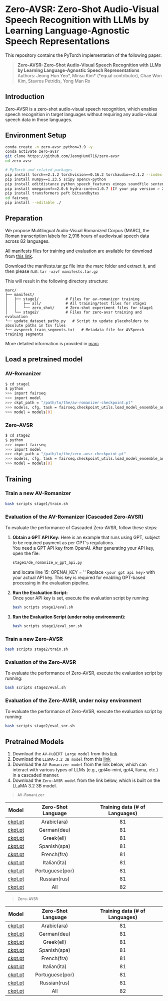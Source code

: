 # Zero-AVSR: Zero-Shot Audio-Visual Speech Recognition with LLMs by Learning Language-Agnostic Speech Representations

This repository contains the PyTorch implementation of the following paper:
> **Zero-AVSR: Zero-Shot Audio-Visual Speech Recognition with LLMs by Learning Language-Agnostic Speech Representations**<be>
><br>
> Authors: Jeong Hun Yeo*, Minsu Kim* (*equal contributor), Chae Won Kim, Stavros Petridis, Yong Man Ro<br>


## Introduction
Zero-AVSR is a zero-shot audio-visual speech recognition, which enables speech recognition in target languages without requiring any audio-visual speech data in those languages. 


## Environment Setup
```bash
conda create -n zero-avsr python=3.9 -y
conda activate zero-avsr
git clone https://github.com/JeongHun0716/zero-avsr
cd zero-avsr
```
```bash
# PyTorch and related packages
pip install torch==2.1.2 torchvision==0.16.2 torchaudio==2.1.2 --index-url https://download.pytorch.org/whl/cu121
pip install numpy==1.23.5 scipy opencv-python
pip install editdistance python_speech_features einops soundfile sentencepiece tqdm tensorboard unidecode librosa pandas
pip install omegaconf==2.0.6 hydra-core==1.0.7 (If your pip version > 24.1, please run "python3 -m pip install --upgrade pip==24.0")
pip install transformers peft bitsandbytes
cd fairseq
pip install --editable ./
```

## Preparation
We propose Mulitlingual Audio-Visual Romanized Corpus (MARC), the Roman transcription labels for 2,916 hours of audiovisual speech data across 82 languages.

All manifests files for training and evaluation are available for download from [this link](https://www.dropbox.com/scl/fi/05hbxmxo0ltu9thpxszn1/manifests.tar.gz?rlkey=befdyzsjy9g7bmg0k41ad90o9&st=j9reloy4&dl=0).

Download the manifests.tar.gz file into the marc folder and extract it, and then please run: ```tar -xzvf manifests.tar.gz```

This will result in the following directory structure:

```
marc/
├── manifest/              
│   ├── stage1/            # Files for av-romanizer training
│   │   ├── all/           # All training/test files for stage1
│   │   └── zero_shot/     # Zero-shot experiment files for stage1
│   └── stage2/            # Files for zero-avsr training and evaluation
└── update_dataset_paths.py   # Script to update placeholders to absolute paths in tsv files
└── avspeech_train_segments.txt   # Metadata file for AVSpeech training segments
```
More detailed information is provided in [marc](https://github.com/JeongHun0716/zero-avsr/tree/main/marc)




## Load a pretrained model
### AV-Romanizer
```bash
$ cd stage1
$ python
>>> import fairseq
>>> import model
>>> ckpt_path = "/path/to/the/av-romanizer-checkpoint.pt"
>>> models, cfg, task = fairseq.checkpoint_utils.load_model_ensemble_and_task([ckpt_path])
>>> model = models[0]
```


### Zero-AVSR
```bash
$ cd stage2
$ python
>>> import fairseq
>>> import model
>>> ckpt_path = "/path/to/the/zero-avsr-checkpoint.pt"
>>> models, cfg, task = fairseq.checkpoint_utils.load_model_ensemble_and_task([ckpt_path])
>>> model = models[0]
```


## Training
### Train a new AV-Romanizer

```bash
bash scripts stage1/train.sh
```

### Evaluation of the AV-Romanizer (Cascaded Zero-AVSR)
To evaluate the performance of Cascaded Zero-AVSR, follow these steps:

1. **Obtain a GPT API Key:**
   Here is an example that runs using GPT, subject to be required payment as per GPT's regulations.<br>
   You need a GPT API key from OpenAI. After generating your API key, open the file:
   ```bash
   stage1/de_romanize_w_gpt_api.py
   ```
   and locate line 15:
   OPENAI_KEY = '<your gpt api key>'
   Replace ```<your gpt api key>``` with your actual API key. This key is required for enabling GPT-based processing in the evaluation pipeline.

3. **Run the Evaluation Script:**  
    Once your API key is set, execute the evaluation script by running:
    ```bash
    bash scripts stage1/eval.sh
    ```
4. **Run the Evaluation Script (under noisy environment):**
    ```bash
    bash scripts stage1/eval_snr.sh
    ```


### Train a new Zero-AVSR

```bash
bash scripts stage2/train.sh
```

### Evaluation of the Zero-AVSR
To evaluate the performance of Zero-AVSR, execute the evaluation script by running:

```bash
bash scripts stage2/eval.sh
```

### Evaluation of the Zero-AVSR, under noisy environment
To evaluate the performance of Zero-AVSR, execute the evaluation script by running:

```bash
bash scripts stage2/eval_snr.sh
```


## Pretrained Models
1. Download the ```AV-HuBERT Large model``` from this [link](https://github.com/facebookresearch/av_hubert) 
2. Download the ```LLaMA-3.2 3B model``` from this [link](https://huggingface.co/meta-llama/Llama-3.2-3B)
3. Download the ```AV-Romanizer model``` from the link below, which can interact with various types of LLMs (e.g., gpt4o-mini, gpt4, llama, etc.) in a cascaded manner.
4. Download the ```Zero-AVSR model``` from the link below, which is built on the LLaMA 3.2 3B model.

> ```AV-Romanizer```

| Model         | Zero-Shot Language  | Training data (# of Languages)  |
|--------------|:----------:|:------------------:|
| [ckpt.pt](https://www.dropbox.com/scl/fi/mph3q2rtgwcb0sn9na47g/checkpoint_best.pt?rlkey=r6t9l2l27cmtgj10yt1uio5mi&st=erysg487&dl=0) |       Arabic(ara)       |        81           | 
| [ckpt.pt](https://www.dropbox.com/scl/fi/5pbsx6n882prjltisxd84/checkpoint_best.pt?rlkey=8ujitzdmhbulb2dman1xi6z9l&st=7adl87e4&dl=0) |        German(deu)            |     81           | 
| [ckpt.pt](https://www.dropbox.com/scl/fi/9euaiuv512bbjb5pj0dgi/checkpoint_best.pt?rlkey=m2z42myzvmmqkupg5757tbp92&st=p0blvuog&dl=0) |        Greek(ell)       | 81           | 
| [ckpt.pt](https://www.dropbox.com/scl/fi/4itcjvwxi96zd48z7k984/checkpoint_best.pt?rlkey=sm0b2yvu9eyp3mvkrpvv9ehnt&st=s16uuqy9&dl=0) |        Spanish(spa)       | 81           | 
| [ckpt.pt](https://www.dropbox.com/scl/fi/i7k9jlk2z36kpbr1yv20s/checkpoint_best.pt?rlkey=txupq7eop1ikgmntak131ldwj&st=akzfr61a&dl=0) |        French(fra)       | 81           | 
| [ckpt.pt](https://www.dropbox.com/scl/fi/y2qwsuftnwz3zbkor1cn8/checkpoint_best.pt?rlkey=0y0ss30zjyfrxrfzrjo5520c5&st=3quyoz2p&dl=0) |        Italian(ita)       | 81           | 
| [ckpt.pt](https://www.dropbox.com/scl/fi/9mdet0q1vbif6gi7z9wgx/checkpoint_best.pt?rlkey=gtwmvivghzql9q2tc7fv0jm3x&st=a8uvdprl&dl=0) |        Portuguese(por)       | 81           | 
| [ckpt.pt](https://www.dropbox.com/scl/fi/cq8v9k6qhejl04pa1qdzr/checkpoint_best.pt?rlkey=arbmj1ui1mmpokykc4stev1mk&st=wjevh56r&dl=0) |        Russian(rus)       | 81           | 
| [ckpt.pt](https://www.dropbox.com/scl/fi/p6i141tfrp0kbqiu1cepy/checkpoint_best.pt?rlkey=hyck9668w9bgx0io2tkc6rdux&st=j37n3fpg&dl=0) |        All      | 82           | 


> ```Zero-AVSR```

| Model         | Zero-Shot Language  | Training data (# of Languages)  |
|--------------|:----------:|:------------------:|
| [ckpt.pt](https://www.dropbox.com/scl/fi/bw0jwqo3widniiv4jm6ug/checkpoint_best.pt?rlkey=1agqfao8rfch2epa9suxfe8g9&st=xpeyc187&dl=0) |       Arabic(ara)       |        81           | 
| [ckpt.pt](https://www.dropbox.com/scl/fi/5yu1cinmwtkq30yjom55w/checkpoint_best.pt?rlkey=die6brzvzb6kwi8qglxwrtw5s&st=2zasun4c&dl=0) |        German(deu)            |     81           | 
| [ckpt.pt](https://www.dropbox.com/scl/fi/0h7chny92u024dhz7ps6n/checkpoint_best.pt?rlkey=hqtumplvoey956xplx1emdkb4&st=reurwhgc&dl=0) |        Greek(ell)       | 81           | 
| [ckpt.pt](https://www.dropbox.com/scl/fi/pn57wyicai0ilsia0bmjl/checkpoint_best.pt?rlkey=fe82psi10aeeypyusgb4r5byz&st=cjw4xbyn&dl=0) |        Spanish(spa)       | 81           | 
| [ckpt.pt](https://www.dropbox.com/scl/fi/02uxoa555flwld4kenqqw/checkpoint_best.pt?rlkey=a9fl6bkkfwr07tktxvzh5thbl&st=99p6wx4t&dl=0) |        French(fra)       | 81           | 
| [ckpt.pt](https://www.dropbox.com/scl/fi/49qndou53mwyz801zcoxq/checkpoint_best.pt?rlkey=qj1k26md93zmgrxp6qcvljdnl&st=lbowscks&dl=0) |        Italian(ita)       | 81           | 
| [ckpt.pt](https://www.dropbox.com/scl/fi/z82fg2jgdniwncjn32mkm/checkpoint_best.pt?rlkey=6yobx01l2tx85gfhg02o3dzlk&st=39ytp0wn&dl=0) |        Portuguese(por)       | 81           | 
| [ckpt.pt](https://www.dropbox.com/scl/fi/3g0kog5f98wo9jey7fbyn/checkpoint_best.pt?rlkey=sp1nt4j6k8tu7oykh3tddnbhx&st=76l2iiim&dl=0) |        Russian(rus)       | 81           | 
| [ckpt.pt](https://www.dropbox.com/scl/fi/4t6b3zrw6d2d3iwfrp37s/checkpoint_best.pt?rlkey=g01nl8yafbigyu5h0kweat106&st=7cj4ggu2&dl=0) |        All      | 82           | 
